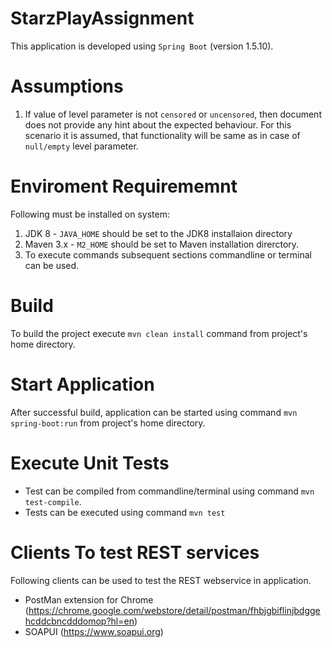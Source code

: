 # StarzPlayAssignment

This application is developed using `Spring Boot` (version 1.5.10). 

# Assumptions
   1. If value of level parameter is not `censored` or `uncensored`, then document does not provide any hint about the expected behaviour. For this scenario it is assumed, that functionality will be same as in case of `null/empty` level parameter.
   
# Enviroment Requirememnt
  Following must be installed on system:
  1. JDK 8 - `JAVA_HOME` should be set to the JDK8 installaion directory
  2. Maven 3.x - `M2_HOME` should be set to Maven installation direrctory.
  3. To execute commands subsequent sections commandline or terminal can be used.
  
# Build
  To build the project execute `mvn clean install` command from project's home directory.
 
# Start Application 

After successful build, application can be started using command `mvn spring-boot:run` from project's home directory.

# Execute Unit Tests 
  - Test can be compiled from commandline/terminal using command `mvn test-compile`.
  - Tests can be executed using command `mvn test`
  
# Clients To test REST services
 Following clients can be used to test the REST webservice in application.
  - PostMan extension for Chrome (https://chrome.google.com/webstore/detail/postman/fhbjgbiflinjbdggehcddcbncdddomop?hl=en)
  - SOAPUI (https://www.soapui.org)
  
  
